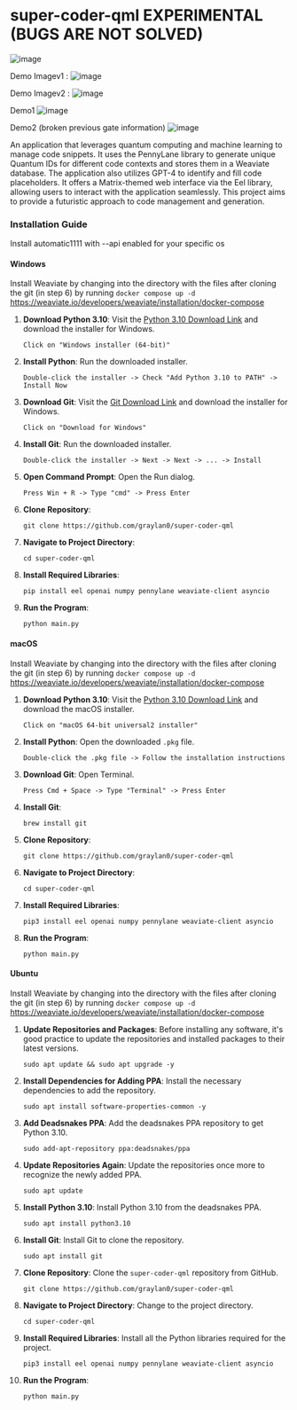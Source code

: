 # super-coder-qml EXPERIMENTAL (BUGS ARE NOT SOLVED)

![image](https://github.com/graylan0/super-coder-qml/assets/34530588/a0cf1373-465a-4f6e-bc84-3387d454e537)


Demo Imagev1 :  ![image](https://github.com/graylan0/super-coder-qml/assets/34530588/a944896b-0b50-48a4-b18a-0fa154669add)

Demo Imagev2 : ![image](https://github.com/graylan0/super-coder-qml/assets/34530588/fd0ee425-7304-444f-a897-611527210290)

Demo1
![image](https://github.com/graylan0/super-coder-qml/assets/34530588/5a2227bf-d257-4fd4-9036-7968df4d4538)


Demo2 (broken previous gate information)
![image](https://github.com/graylan0/super-coder-qml/assets/34530588/fd901be9-3ea7-4a54-a908-8af7dc52231c)

An application that leverages quantum computing and machine learning to manage code snippets. It uses the PennyLane library to generate unique Quantum IDs for different code contexts and stores them in a Weaviate database. The application also utilizes GPT-4 to identify and fill code placeholders. It offers a Matrix-themed web interface via the Eel library, allowing users to interact with the application seamlessly. This project aims to provide a futuristic approach to code management and generation.

### Installation Guide

Install automatic1111 with --api enabled for your specific os

#### Windows

Install Weaviate by changing into the directory with the files after cloning the git (in step 6) by running  `docker compose up -d`  https://weaviate.io/developers/weaviate/installation/docker-compose

1. **Download Python 3.10**: Visit the [Python 3.10 Download Link](https://www.python.org/downloads/release/python-3100/) and download the installer for Windows.
    ```
    Click on "Windows installer (64-bit)"
    ```

2. **Install Python**: Run the downloaded installer.
    ```
    Double-click the installer -> Check "Add Python 3.10 to PATH" -> Install Now
    ```

3. **Download Git**: Visit the [Git Download Link](https://git-scm.com/download/win) and download the installer for Windows.
    ```
    Click on "Download for Windows"
    ```

4. **Install Git**: Run the downloaded installer.
    ```
    Double-click the installer -> Next -> Next -> ... -> Install
    ```

5. **Open Command Prompt**: Open the Run dialog.
    ```
    Press Win + R -> Type "cmd" -> Press Enter
    ```

6. **Clone Repository**:
    ```
    git clone https://github.com/graylan0/super-coder-qml
    ```

7. **Navigate to Project Directory**:
    ```
    cd super-coder-qml
    ```

8. **Install Required Libraries**: 
    ```
    pip install eel openai numpy pennylane weaviate-client asyncio
    ```
9. **Run the Program**: 
    ```
    python main.py
    ```




#### macOS

Install Weaviate by changing into the directory with the files after cloning the git (in step 6) by running  `docker compose up -d`  https://weaviate.io/developers/weaviate/installation/docker-compose

1. **Download Python 3.10**: Visit the [Python 3.10 Download Link](https://www.python.org/downloads/release/python-3100/) and download the macOS installer.
    ```
    Click on "macOS 64-bit universal2 installer"
    ```

2. **Install Python**: Open the downloaded `.pkg` file.
    ```
    Double-click the .pkg file -> Follow the installation instructions
    ```

3. **Download Git**: Open Terminal.
    ```
    Press Cmd + Space -> Type "Terminal" -> Press Enter
    ```

4. **Install Git**: 
    ```
    brew install git
    ```

5. **Clone Repository**:
    ```
    git clone https://github.com/graylan0/super-coder-qml
    ```

6. **Navigate to Project Directory**:
    ```
    cd super-coder-qml
    ```

7. **Install Required Libraries**: 
    ```
    pip3 install eel openai numpy pennylane weaviate-client asyncio
    ```
8. **Run the Program**: 
    ```
    python main.py
    ```


#### Ubuntu

Install Weaviate by changing into the directory with the files after cloning the git (in step 6) by running  `docker compose up -d`  https://weaviate.io/developers/weaviate/installation/docker-compose

1. **Update Repositories and Packages**: Before installing any software, it's good practice to update the repositories and installed packages to their latest versions.
    ```
    sudo apt update && sudo apt upgrade -y
    ```

2. **Install Dependencies for Adding PPA**: Install the necessary dependencies to add the repository.
    ```
    sudo apt install software-properties-common -y
    ```

3. **Add Deadsnakes PPA**: Add the deadsnakes PPA repository to get Python 3.10.
    ```
    sudo add-apt-repository ppa:deadsnakes/ppa
    ```

4. **Update Repositories Again**: Update the repositories once more to recognize the newly added PPA.
    ```
    sudo apt update
    ```

5. **Install Python 3.10**: Install Python 3.10 from the deadsnakes PPA.
    ```
    sudo apt install python3.10
    ```

6. **Install Git**: Install Git to clone the repository.
    ```
    sudo apt install git
    ```

7. **Clone Repository**: Clone the `super-coder-qml` repository from GitHub.
    ```
    git clone https://github.com/graylan0/super-coder-qml
    ```

8. **Navigate to Project Directory**: Change to the project directory.
    ```
    cd super-coder-qml
    ```

9. **Install Required Libraries**: Install all the Python libraries required for the project.
    ```
    pip3 install eel openai numpy pennylane weaviate-client asyncio
    ```
10. **Run the Program**: 
    ```
    python main.py
    ```
